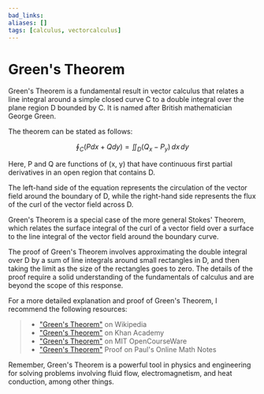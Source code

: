 ```yaml
---
bad_links: 
aliases: []
tags: [calculus, vectorcalculus]
---
```

# Green's Theorem

Green's Theorem is a fundamental result in vector calculus that relates a line integral around a simple closed curve C to a double integral over the plane region D bounded by C. It is named after British mathematician George Green.

The theorem can be stated as follows:

$$
\oint_C (Pdx + Qdy) = \iint_D (Q_x - P_y) \, dx \, dy
$$

Here, P and Q are functions of (x, y) that have continuous first partial derivatives in an open region that contains D.

The left-hand side of the equation represents the circulation of the vector field around the boundary of D, while the right-hand side represents the flux of the curl of the vector field across D.

Green's Theorem is a special case of the more general Stokes' Theorem, which relates the surface integral of the curl of a vector field over a surface to the line integral of the vector field around the boundary curve.

The proof of Green's Theorem involves approximating the double integral over D by a sum of line integrals around small rectangles in D, and then taking the limit as the size of the rectangles goes to zero. The details of the proof require a solid understanding of the fundamentals of calculus and are beyond the scope of this response.

For a more detailed explanation and proof of Green's Theorem, I recommend the following resources:

> - ["Green's Theorem"](https://www.google.com/search?q=Green%27s+Theorem) on Wikipedia
> - ["Green's Theorem"](https://www.google.com/search?q=Green%27s+Theorem+Khan+Academy) on Khan Academy
> - ["Green's Theorem"](https://www.google.com/search?q=Green%27s+Theorem+MIT) on MIT OpenCourseWare
> - ["Green's Theorem"](https://www.google.com/search?q=Green%27s+Theorem+Proof) Proof on Paul's Online Math Notes

Remember, Green's Theorem is a powerful tool in physics and engineering for solving problems involving fluid flow, electromagnetism, and heat conduction, among other things.
